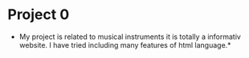 # Project 0
* My project is related to musical instruments it is totally a informativ website. I have tried including many features of html language.*
